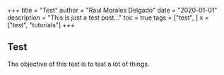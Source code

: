 +++
title = "Test"
author = "Raul Morales Delgado"
date = "2020-01-01"
description = "This is just a test post..."
toc = true
tags = ["test", ]
x = ["test", "tutorials"]
+++

## Test

The objective of this test is to test a lot of things.
